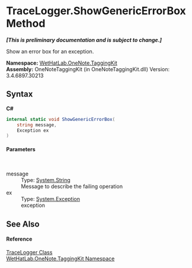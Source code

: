 # TraceLogger.ShowGenericErrorBox Method 
 _**\[This is preliminary documentation and is subject to change.\]**_

Show an error box for an exception.

**Namespace:**&nbsp;<a href="4e00c8ac-fc03-0e6d-d2fd-b2c7565a9aa0">WetHatLab.OneNote.TaggingKit</a><br />**Assembly:**&nbsp;OneNoteTaggingKit (in OneNoteTaggingKit.dll) Version: 3.4.6897.30213

## Syntax

**C#**<br />
``` C#
internal static void ShowGenericErrorBox(
	string message,
	Exception ex
)
```


#### Parameters
&nbsp;<dl><dt>message</dt><dd>Type: <a href="http://msdn2.microsoft.com/en-us/library/s1wwdcbf" target="_blank">System.String</a><br />Message to describe the failing operation</dd><dt>ex</dt><dd>Type: <a href="http://msdn2.microsoft.com/en-us/library/c18k6c59" target="_blank">System.Exception</a><br />exception</dd></dl>

## See Also


#### Reference
<a href="a58bd163-de69-89db-8a1f-17c4613506ce">TraceLogger Class</a><br /><a href="4e00c8ac-fc03-0e6d-d2fd-b2c7565a9aa0">WetHatLab.OneNote.TaggingKit Namespace</a><br />